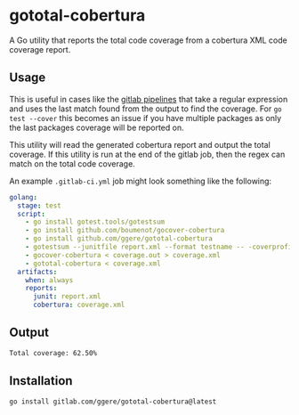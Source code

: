 # gototal-cobertura

A Go utility that reports the total code coverage from a cobertura XML code coverage report.

## Usage

This is useful in cases like the [gitlab pipelines](https://docs.gitlab.com/ee/ci/pipelines/settings.html#add-test-coverage-results-to-a-merge-request) that take a regular expression and uses the last match found from the output to find the coverage.  For `go test --cover` this becomes an issue if you have multiple packages as only the last packages coverage will be reported on.

This utility will read the generated cobertura report and output the total coverage.  If this utility is run at the end of the gitlab job, then the regex can match on the total code coverage.

An example `.gitlab-ci.yml` job might look something like the following:

``` yml
golang:
  stage: test
  script:
    - go install gotest.tools/gotestsum
    - go install github.com/boumenot/gocover-cobertura
    - go install github.com/ggere/gototal-cobertura
    - gotestsum --junitfile report.xml --format testname -- -coverprofile=coverage.out ./...
    - gocover-cobertura < coverage.out > coverage.xml
    - gototal-cobertura < coverage.xml
  artifacts:
    when: always
    reports:
      junit: report.xml
      cobertura: coverage.xml
```

## Output

```sh
Total coverage: 62.50%
```

## Installation

```sh
go install gitlab.com/ggere/gototal-cobertura@latest
```
